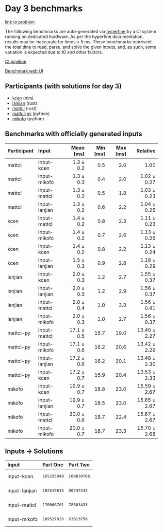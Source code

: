 # Day 3 benchmarks

[link to problem](https://adventofcode.com/2024/day/3)

The following benchmarks are auto-generated via
[hyperfine](https://github.com/sharkdp/hyperfine) by a CI system running on
dedicated hardware. As per the hyperfine documentation, results may be
inaccurate for times < 5 ms. These benchmarks represent the total time to read,
parse, and solve the given inputs, and, as such, some variation is expected due
to IO and other factors.

[CI pipeline](http://ci.papercode.net:8080/teams/main/pipelines/aoc2024)

[Benchmark web UI](https://aoc.ancalagon.black)


## Participants (with solutions for day 3)

- [kcen](https://github.com/kcen/aoc2024) (nim)
- [lanjian](https://github.com/lanjian/aoc-2024) (rust)
- [mattcl](https://github.com/mattcl/aoc2024) (rust)
- [mattcl-py](https://github.com/mattcl/aoc2024-py) (python)
- [mikofo](https://github.com/mikofo/aoc2024) (python)


## Benchmarks with officially generated inputs

| Participant | Input | Mean [ms] | Min [ms] | Max [ms] | Relative |
|:---|:---|---:|---:|---:|---:|
| mattcl | input-kcen | 1.3 ± 0.2 | 0.5 | 2.0 | 1.00 |
| mattcl | input-mikofo | 1.3 ± 0.3 | 0.4 | 2.0 | 1.02 ± 0.27 |
| mattcl | input-mattcl | 1.3 ± 0.2 | 0.5 | 1.8 | 1.03 ± 0.23 |
| mattcl | input-lanjian | 1.3 ± 0.2 | 0.6 | 2.2 | 1.04 ± 0.25 |
| kcen | input-mattcl | 1.4 ± 0.2 | 0.8 | 2.3 | 1.11 ± 0.23 |
| kcen | input-mikofo | 1.4 ± 0.2 | 0.7 | 2.6 | 1.13 ± 0.26 |
| kcen | input-kcen | 1.4 ± 0.2 | 0.8 | 2.2 | 1.13 ± 0.24 |
| kcen | input-lanjian | 1.5 ± 0.3 | 0.9 | 2.8 | 1.18 ± 0.29 |
| lanjian | input-kcen | 2.0 ± 0.3 | 1.2 | 2.7 | 1.55 ± 0.37 |
| lanjian | input-lanjian | 2.0 ± 0.3 | 1.2 | 2.9 | 1.56 ± 0.37 |
| lanjian | input-mattcl | 2.0 ± 0.4 | 1.0 | 3.3 | 1.56 ± 0.41 |
| lanjian | input-mikofo | 2.0 ± 0.3 | 1.0 | 2.7 | 1.56 ± 0.37 |
| mattcl-py | input-mattcl | 17.1 ± 0.5 | 15.7 | 19.0 | 13.40 ± 2.27 |
| mattcl-py | input-mikofo | 17.1 ± 0.6 | 16.2 | 20.6 | 13.42 ± 2.29 |
| mattcl-py | input-lanjian | 17.2 ± 0.6 | 16.2 | 20.1 | 13.48 ± 2.30 |
| mattcl-py | input-kcen | 17.2 ± 0.7 | 15.9 | 20.4 | 13.53 ± 2.33 |
| mikofo | input-kcen | 19.9 ± 0.7 | 18.8 | 23.0 | 15.59 ± 2.67 |
| mikofo | input-lanjian | 19.9 ± 0.7 | 18.5 | 23.0 | 15.65 ± 2.67 |
| mikofo | input-mattcl | 20.0 ± 0.6 | 18.7 | 22.4 | 15.67 ± 2.67 |
| mikofo | input-mikofo | 20.0 ± 0.7 | 18.7 | 23.3 | 15.70 ± 2.68 |


## Inputs -> Solutions

| Input | Part One | Part Two |
|:---|:---|:---|
|input-kcen|<pre>165225049</pre>|<pre>108830766</pre>|
|input-lanjian|<pre>182619815</pre>|<pre>80747545</pre>|
|input-mattcl|<pre>170068701</pre>|<pre>78683433</pre>|
|input-mikofo|<pre>189527826</pre>|<pre>63013756</pre>|